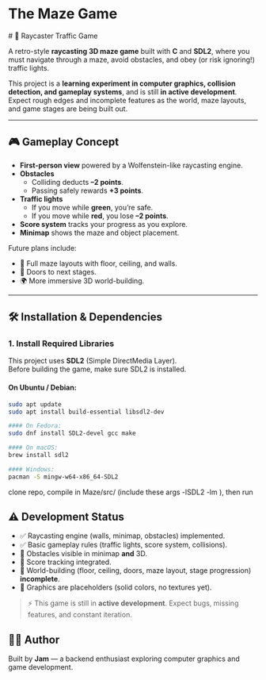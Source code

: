 <h1 align:"center">The Maze Game</h1>
# 🚦 Raycaster Traffic Game  

A retro-style **raycasting 3D maze game** built with **C** and **SDL2**, where you must navigate through a maze, avoid obstacles, and obey (or risk ignoring!) traffic lights.  

This project is a **learning experiment in computer graphics, collision detection, and gameplay systems**, and is still **in active development**. Expect rough edges and incomplete features as the world, maze layouts, and game stages are being built out.  

---

## 🎮 Gameplay Concept  

- **First-person view** powered by a Wolfenstein-like raycasting engine.  
- **Obstacles**  
  - Colliding deducts **–2 points**.  
  - Passing safely rewards **+3 points**.  
- **Traffic lights**  
  - If you move while **green**, you’re safe.  
  - If you move while **red**, you lose **–2 points**.  
- **Score system** tracks your progress as you explore.  
- **Minimap** shows the maze and object placement.  

Future plans include:  
- 🧱 Full maze layouts with floor, ceiling, and walls.  
- 🚪 Doors to next stages.  
- 🌍 More immersive 3D world-building.  

---

## 🛠️ Installation & Dependencies  

### 1. Install Required Libraries  

This project uses **SDL2** (Simple DirectMedia Layer).  
Before building the game, make sure SDL2 is installed.  

#### On Ubuntu / Debian:  
```bash
sudo apt update
sudo apt install build-essential libsdl2-dev

#### On Fedora:
sudo dnf install SDL2-devel gcc make

#### On macOS:
brew install sdl2

#### Windows:
pacman -S mingw-w64-x86_64-SDL2
```

clone repo, compile in Maze/src/ (include these args -lSDL2 -lm ), then run  

## ⚠️ Development Status  

- ✅ Raycasting engine (walls, minimap, obstacles) implemented.  
- ✅ Basic gameplay rules (traffic lights, score system, collisions).  
- 🔄 Obstacles visible in minimap **and** 3D.  
- 🔄 Score tracking integrated.  
- 🚧 World-building (floor, ceiling, doors, maze layout, stage progression) **incomplete**.  
- 🚧 Graphics are placeholders (solid colors, no textures yet).  

> ⚡ This game is still in **active development**. Expect bugs, missing features, and constant iteration.  

## 🧑‍💻 Author  

Built by **Jam** — a backend enthusiast exploring computer graphics and game development.  

